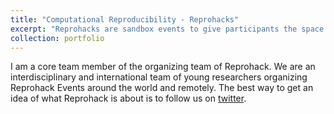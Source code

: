 ```yaml
---
title: "Computational Reproducibility - Reprohacks"
excerpt: "Reprohacks are sandbox events to give participants the space to experiment with and learn about tools for computationally reproducible research. <br/><img src='/images/portfolioReprohack.png'>"
collection: portfolio
---
```


I am a core team member of the organizing team of Reprohack. We are an interdisciplinary and international team of young researchers organizing Reprohack Events around the world and remotely. The best way to get an idea of what Reprohack is about is to follow us on [twitter](https://twitter.com/ReproHack).